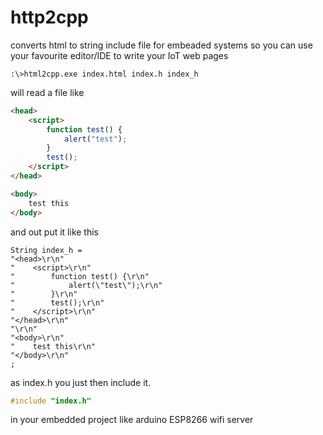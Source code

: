 # http2cpp
converts html to string include file for embeaded systems so you can use your favourite editor/IDE to write your IoT web pages 

```console
:\>html2cpp.exe index.html index.h index_h
```
will read a file like
```html
<head>
    <script>
        function test() {
            alert("test");
        }
        test();
    </script>
</head>

<body>
    test this
</body>
```
and out put it like this
```++
String index_h = 
"<head>\r\n"
"    <script>\r\n"
"        function test() {\r\n"
"            alert(\"test\");\r\n"
"        }\r\n"
"        test();\r\n"
"    </script>\r\n"
"</head>\r\n"
"\r\n"
"<body>\r\n"
"    test this\r\n"
"</body>\r\n"
;
```
as index.h
you just then include it.
```c++
#include "index.h"
```
in your embedded project like arduino ESP8266 wifi server
